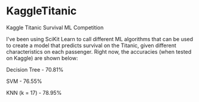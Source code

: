 # KaggleTitanic
Kaggle Titanic Survival ML Competition

I've been using SciKit Learn to call different ML algorithms that can be used to create a model that predicts survival on the Titanic, given different characteristics on each passenger. Right now, the accuracies (when tested on Kaggle) are shown below:

Decision Tree - 70.81%

SVM - 76.55%

KNN (k = 17) - 78.95%
